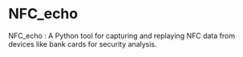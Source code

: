 # NFC_echo
NFC_echo : A Python tool for capturing and replaying NFC data from devices like bank cards for security analysis.

